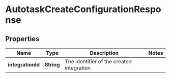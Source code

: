 

# AutotaskCreateConfigurationResponse


## Properties

| Name | Type | Description | Notes |
|------------ | ------------- | ------------- | -------------|
|**integrationId** | **String** | The identifier of the created integration |  |



